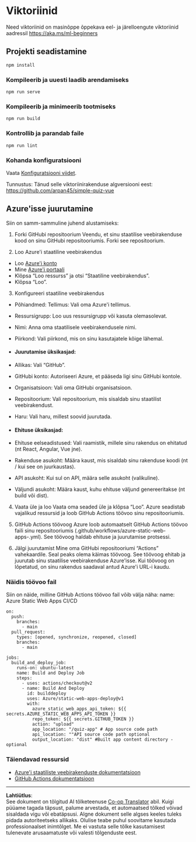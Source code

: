 <!--
CO_OP_TRANSLATOR_METADATA:
{
  "original_hash": "6d130dffca5db70d7e615f926cb1ad4c",
  "translation_date": "2025-10-11T11:14:21+00:00",
  "source_file": "quiz-app/README.md",
  "language_code": "et"
}
-->
# Viktoriinid

Need viktoriinid on masinõppe õppekava eel- ja järelloengute viktoriinid aadressil https://aka.ms/ml-beginners

## Projekti seadistamine

```
npm install
```

### Kompileerib ja uuesti laadib arendamiseks

```
npm run serve
```

### Kompileerib ja minimeerib tootmiseks

```
npm run build
```

### Kontrollib ja parandab faile

```
npm run lint
```

### Kohanda konfiguratsiooni

Vaata [Konfiguratsiooni viidet](https://cli.vuejs.org/config/).

Tunnustus: Tänud selle viktoriinirakenduse algversiooni eest: https://github.com/arpan45/simple-quiz-vue

## Azure'isse juurutamine

Siin on samm-sammuline juhend alustamiseks:

1. Forki GitHubi repositoorium
Veendu, et sinu staatilise veebirakenduse kood on sinu GitHubi repositooriumis. Forki see repositoorium.

2. Loo Azure'i staatiline veebirakendus
- Loo [Azure'i konto](http://azure.microsoft.com)
- Mine [Azure'i portaali](https://portal.azure.com) 
- Klõpsa “Loo ressurss” ja otsi “Staatiline veebirakendus”.
- Klõpsa “Loo”.

3. Konfigureeri staatiline veebirakendus
- Põhiandmed: Tellimus: Vali oma Azure'i tellimus.
- Ressursigrupp: Loo uus ressursigrupp või kasuta olemasolevat.
- Nimi: Anna oma staatilisele veebirakendusele nimi.
- Piirkond: Vali piirkond, mis on sinu kasutajatele kõige lähemal.

- #### Juurutamise üksikasjad:
- Allikas: Vali “GitHub”.
- GitHubi konto: Autoriseeri Azure, et pääseda ligi sinu GitHubi kontole.
- Organisatsioon: Vali oma GitHubi organisatsioon.
- Repositoorium: Vali repositoorium, mis sisaldab sinu staatilist veebirakendust.
- Haru: Vali haru, millest soovid juurutada.

- #### Ehituse üksikasjad:
- Ehituse eelseadistused: Vali raamistik, millele sinu rakendus on ehitatud (nt React, Angular, Vue jne).
- Rakenduse asukoht: Määra kaust, mis sisaldab sinu rakenduse koodi (nt / kui see on juurkaustas).
- API asukoht: Kui sul on API, määra selle asukoht (valikuline).
- Väljundi asukoht: Määra kaust, kuhu ehituse väljund genereeritakse (nt build või dist).

4. Vaata üle ja loo
Vaata oma seaded üle ja klõpsa “Loo”. Azure seadistab vajalikud ressursid ja loob GitHub Actions töövoo sinu repositooriumis.

5. GitHub Actions töövoog
Azure loob automaatselt GitHub Actions töövoo faili sinu repositooriumis (.github/workflows/azure-static-web-apps-<name>.yml). See töövoog haldab ehituse ja juurutamise protsessi.

6. Jälgi juurutamist
Mine oma GitHubi repositooriumi “Actions” vahekaardile.
Seal peaks olema käimas töövoog. See töövoog ehitab ja juurutab sinu staatilise veebirakenduse Azure'isse.
Kui töövoog on lõpetatud, on sinu rakendus saadaval antud Azure'i URL-i kaudu.

### Näidis töövoo fail

Siin on näide, milline GitHub Actions töövoo fail võib välja näha:
name: Azure Static Web Apps CI/CD
```
on:
  push:
    branches:
      - main
  pull_request:
    types: [opened, synchronize, reopened, closed]
    branches:
      - main

jobs:
  build_and_deploy_job:
    runs-on: ubuntu-latest
    name: Build and Deploy Job
    steps:
      - uses: actions/checkout@v2
      - name: Build And Deploy
        id: builddeploy
        uses: Azure/static-web-apps-deploy@v1
        with:
          azure_static_web_apps_api_token: ${{ secrets.AZURE_STATIC_WEB_APPS_API_TOKEN }}
          repo_token: ${{ secrets.GITHUB_TOKEN }}
          action: "upload"
          app_location: "/quiz-app" # App source code path
          api_location: ""API source code path optional
          output_location: "dist" #Built app content directory - optional
```

### Täiendavad ressursid
- [Azure'i staatiliste veebirakenduste dokumentatsioon](https://learn.microsoft.com/azure/static-web-apps/getting-started)
- [GitHub Actions dokumentatsioon](https://docs.github.com/actions/use-cases-and-examples/deploying/deploying-to-azure-static-web-app)

---

**Lahtiütlus**:  
See dokument on tõlgitud AI tõlketeenuse [Co-op Translator](https://github.com/Azure/co-op-translator) abil. Kuigi püüame tagada täpsust, palume arvestada, et automaatsed tõlked võivad sisaldada vigu või ebatäpsusi. Algne dokument selle algses keeles tuleks pidada autoriteetseks allikaks. Olulise teabe puhul soovitame kasutada professionaalset inimtõlget. Me ei vastuta selle tõlke kasutamisest tulenevate arusaamatuste või valesti tõlgenduste eest.